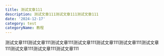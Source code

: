```yaml
---
title: 测试文章111
description: 测试文章111测试文章111测试文章111
date: '2024-12-17'
category: test
categoryName: 教程
---
```

测试文章111测试文章111测试文章111测试文章111测试文章111测试文章111测试文章111测试文章111测试文章111测试文章111

